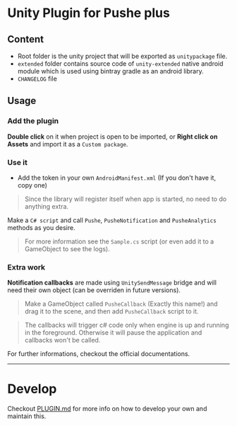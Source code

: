 # Unity Plugin for Pushe plus

## Content

* Root folder is the unity project that will be exported as `unitypackage` file.
* `extended` folder contains source code of `unity-extended` native android module which is used using bintray gradle as an android library.
* `CHANGELOG` file

## Usage

### Add the plugin

**Double click** on it when project is open to be imported, or **Right click on Assets** and import it as a `Custom package`.

### Use it

* Add the token in your own `AndroidManifest.xml` (If you don't have it, copy one)

> Since the library will register itself when app is started, no need to do anything extra.

Make a `C# script` and call `Pushe`, `PusheNotification` and `PusheAnalytics` methods as you desire.

> For more information see the `Sample.cs` script (or even add it to a GameObject to see the logs).

### Extra work

**Notification callbacks** are made using `UnitySendMessage` bridge and will need their own object (can be overriden in future versions).

> Make a GameObject called `PusheCallback` (Exactly this name!) and drag it to the scene, and then add `PusheCallback` script to it.

> The callbacks will trigger c# code only when engine is up and running in the foreground. Otherwise it will pause the application and callbacks won't be called.


For further informations, checkout the official documentations.

---

# Develop

Checkout [PLUGIN.md](PLUGIN.md) for more info on how to develop your own and maintain this.